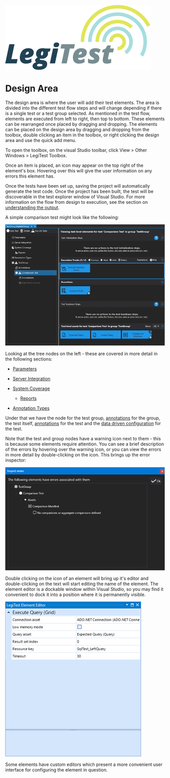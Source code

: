 ﻿![](images/_LegiTestBanner.png)

# Design Area



The design area is where the user will add their test elements. The area is divided into the different test flow steps and will change depending if there is a single test or a test group selected. As mentioned in the test flow, elements are executed from left to right, then top to bottom. These elements can be rearranged once placed by dragging and dropping. The elements can be placed on the design area by dragging and dropping from the toolbox, double clicking an item in the toolbox, or right clicking the design area and use the quick add menu.



To open the toolbox, on the visual Studio toolbar, click View > Other Windows > LegiTest Toolbox.



Once an item is placed, an icon may appear on the top right of the element's box. Hovering over this will give the user information on any errors this element has.



Once the tests have been set up, saving the project will automatically generate the test code. Once the project has been built, the test will be discoverable in the test explorer window of Visual Studio. For more information on the flow from design to execution, see the section on [understanding the output](UnderstandingTheGeneratedOutput.md).



A simple comparison test might look like the following:

![](images/TestView.png)





Looking at the tree nodes on the left - these are covered in more detail in the following sections:



- [Parameters](UsingParameters.md)

- [Server Integration](IntegratingwithLegiTestServerOrL.md)

- [System Coverage](SystemCoverage.md)

    * [Reports](ViewingReports.md)

- [Annotation Types](AnnotationTypes.md)



Under that we have the node for the test group, [annotations](Annotations.md) for the group, the test itself, [annotations](Annotations.md) for the test and the [data driven configuration](DataDrivenTesting.md) for the test.



Note that the test and group nodes have a warning icon next to them - this is because some elements require attention. You can see a brief description of the errors by hovering over the warning icon, or you can view the errors in more detail by double-clicking on the icon. This brings up the error inspector:

![](images/ErrorInspector.png)





Double clicking on the icon of an element will bring up it's editor and double-clicking on the text will start editing the name of the element. The element editor is a dockable window within Visual Studio, so you may find it convenient to dock it into a position where it is permanently visible.

![](images/ElementEditor.png)





Some elements have custom editors which present a more convenient user interface for configuring the element in question.